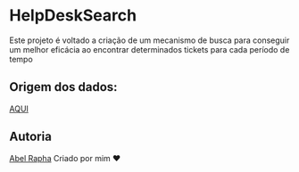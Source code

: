 # HelpDeskSearch
Este projeto é voltado a criação de um mecanismo de busca para conseguir um melhor eficácia ao encontrar determinados tickets para cada período de tempo

## Origem dos dados:
[AQUI](https://dados.gov.br/dataset/ifpr-helpdesk)

## Autoria
[Abel Rapha](https://helpdesksearch.onrender.com/)
Criado por mim ❤️
